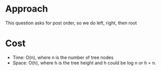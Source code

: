 # Approach
This question asks for post order, so we do left, right, then root

# Cost
- Time: O(n), where n is the number of tree nodes
- Space: O(h), where h is the tree height and h could be log n or h = n. 
